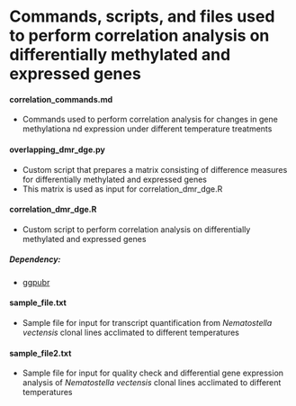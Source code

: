 # Commands, scripts, and files used to perform correlation analysis on differentially methylated and expressed genes

#### correlation_commands.md
* Commands used to perform correlation analysis for changes in gene methylationa nd expression under different temperature treatments

#### overlapping_dmr_dge.py
* Custom script that prepares a matrix consisting of difference measures for differentially methylated and expressed genes
* This matrix is used as input for correlation_dmr_dge.R

#### correlation_dmr_dge.R
* Custom script to perform correlation analysis on differentially methylated and expressed genes
##### Dependency: 
* [ggpubr](https://cran.r-project.org/web/packages/ggpubr/index.html)

#### sample_file.txt
* Sample file for input for transcript quantification from _Nematostella vectensis_ clonal lines acclimated to different temperatures 

#### sample_file2.txt 
* Sample file for input for quality check and differential gene expression analysis of _Nematostella vectensis_ clonal lines acclimated to different temperatures
